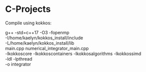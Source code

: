 # C-Projects

Compile using kokkos:


g++ -std=c++17 -O3 -fopenmp \
  -I/home/kaelyn/kokkos_install/include \
  -L/home/kaelyn/kokkos_install/lib \
  main.cpp numerical_integrator_main.cpp \
  -lkokkoscore -lkokkoscontainers -lkokkosalgorithms -lkokkossimd \
  -ldl -lpthread \
  -o integrator